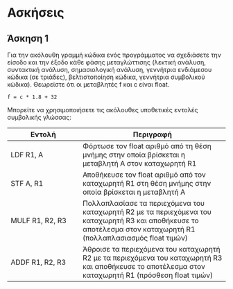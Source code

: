 # Ασκήσεις 

## Άσκηση 1

Για την ακόλουθη γραμμή κώδικα ενός προγράμματος να σχεδιάσετε την είσοδο και την έξοδο κάθε φάσης μεταγλώττισης (λεκτική ανάλυση, συντακτική ανάλυση, σημασιολογική ανάλυση, γεννήτρια ενδιάμεσου κώδικα (σε τριάδες), βελτιστοποίηση κώδικα, γεννήτρια συμβολικού κώδικα). Θεωρείστε ότι οι μεταβλητές f και c είναι float. 

```
f = c * 1.8 + 32
```

Μπορείτε να χρησιμοποιήσετε τις ακόλουθες υποθετικές εντολές συμβολικής γλώσσας:

| <div style="width:150px">Εντολή</div>           | Περιγραφή |
| ----------------   | ------------------- |
| LDF R1, A | Φόρτωσε τον float αριθμό από τη θέση μνήμης στην οποία βρίσκεται η μεταβλητή Α στον καταχωρητή R1 |
| STF A, R1 | Αποθήκευσε τον float αριθμό από τον καταχωρητή R1 στη θέση μνήμης στην οποία βρίσκεται η μεταβλητή Α |
| MULF R1, R2, R3 | Πολλαπλασίασε τα περιεχόμενα του καταχωρητή R2 με τα περιεχόμενα του καταχωρητή R3 και αποθήκευσε το αποτέλεσμα στον καταχωρητή R1 (πολλαπλασιασμός float τιμών) |
| ADDF R1, R2, R3 | Άθροισε τα περιεχόμενα του καταχωρητή R2 με τα περιεχόμενα του καταχωρητή R3 και αποθήκευσε το αποτέλεσμα στον καταχωρητή R1 (πρόσθεση float τιμών) |

